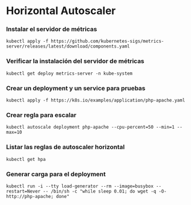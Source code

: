 # Horizontal Autoscaler

### Instalar el servidor de métricas

```
kubectl apply -f https://github.com/kubernetes-sigs/metrics-server/releases/latest/download/components.yaml
```

### Verificar la instalación del servidor de métricas

```
kubectl get deploy metrics-server -n kube-system
```

### Crear un deployment y un service para pruebas

```
kubectl apply -f https://k8s.io/examples/application/php-apache.yaml
```

### Crear regla para escalar

```
kubectl autoscale deployment php-apache --cpu-percent=50 --min=1 --max=10
```

### Listar las reglas de autoscaler horizontal

```
kubectl get hpa
```

### Generar carga para el deployment

```
kubectl run -i --tty load-generator --rm --image=busybox --restart=Never -- /bin/sh -c "while sleep 0.01; do wget -q -O- http://php-apache; done"
```
